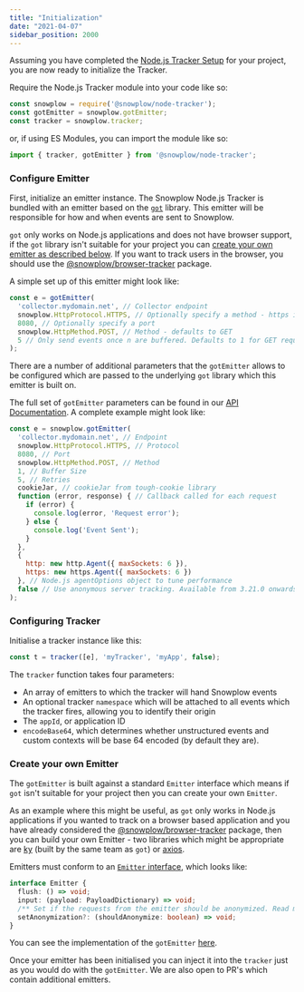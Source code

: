```yaml
---
title: "Initialization"
date: "2021-04-07"
sidebar_position: 2000
---
```


Assuming you have completed the [Node.js Tracker Setup](/docs/sources/trackers/javascript-trackers/node-js-tracker/initialization/index.md) for your project, you are now ready to initialize the Tracker.

Require the Node.js Tracker module into your code like so:

```javascript
const snowplow = require('@snowplow/node-tracker');
const gotEmitter = snowplow.gotEmitter;
const tracker = snowplow.tracker;
```

or, if using ES Modules, you can import the module like so:

```javascript
import { tracker, gotEmitter } from '@snowplow/node-tracker';
```

### Configure Emitter

First, initialize an emitter instance. The Snowplow Node.js Tracker is bundled with an emitter based on the [`got`](https://github.com/sindresorhus/got) library. This emitter will be responsible for how and when events are sent to Snowplow.

`got` only works on Node.js applications and does not have browser support, if the `got` library isn't suitable for your project you can [create your own emitter as described below](#create-your-own-emitter). If you want to track users in the browser, you should use the [@snowplow/browser-tracker](/docs/sources/trackers/javascript-trackers/web-tracker/index.md) package.

A simple set up of this emitter might look like:

```javascript
const e = gotEmitter(
  'collector.mydomain.net', // Collector endpoint
  snowplow.HttpProtocol.HTTPS, // Optionally specify a method - https is the default
  8080, // Optionally specify a port
  snowplow.HttpMethod.POST, // Method - defaults to GET
  5 // Only send events once n are buffered. Defaults to 1 for GET requests and 10 for POST requests.
);
```

There are a number of additional parameters that the `gotEmitter` allows to be configured which are passed to the underlying `got` library which this emitter is built on.

The full set of `gotEmitter` parameters can be found in our [API Documentation](http://snowplow.github.io/snowplow-javascript-tracker/docs/node-tracker/markdown/node-tracker.gotemitter). A complete example might look like:

```javascript
const e = snowplow.gotEmitter(
  'collector.mydomain.net', // Endpoint
  snowplow.HttpProtocol.HTTPS, // Protocol
  8080, // Port
  snowplow.HttpMethod.POST, // Method
  1, // Buffer Size
  5, // Retries
  cookieJar, // cookieJar from tough-cookie library
  function (error, response) { // Callback called for each request
    if (error) {
      console.log(error, 'Request error');
    } else {
      console.log('Event Sent');
    }
  },
  {
    http: new http.Agent({ maxSockets: 6 }),
    https: new https.Agent({ maxSockets: 6 })
  }, // Node.js agentOptions object to tune performance
  false // Use anonymous server tracking. Available from 3.21.0 onwards
);
```

### Configuring Tracker

Initialise a tracker instance like this:

```javascript
const t = tracker([e], 'myTracker', 'myApp', false);
```

The `tracker` function takes four parameters:

- An array of emitters to which the tracker will hand Snowplow events
- An optional tracker `namespace` which will be attached to all events which the tracker fires, allowing you to identify their origin
- The `appId`, or application ID
- `encodeBase64`, which determines whether unstructured events and custom contexts will be base 64 encoded (by default they are).

### Create your own Emitter

The `gotEmitter` is built against a standard `Emitter` interface which means if `got` isn't suitable for your project then you can create your own `Emitter`.

As an example where this might be useful, as `got` only works in Node.js applications if you wanted to track on a browser based application and you have already considered the [@snowplow/browser-tracker](/docs/sources/trackers/javascript-trackers/web-tracker/index.md) package, then you can build your own Emitter - two libraries which might be appropriate are [ky](https://github.com/sindresorhus/ky) (built by the same team as `got`) or [axios](https://github.com/axios/axios).

Emitters must conform to an [`Emitter` interface](https://github.com/snowplow/snowplow-javascript-tracker/blob/master/trackers/node-tracker/docs/markdown/node-tracker.emitter.md), which looks like:

```typescript
interface Emitter {
  flush: () => void;
  input: (payload: PayloadDictionary) => void;
  /** Set if the requests from the emitter should be anonymized. Read more about anonymization used at https://docs.snowplow.io/docs/sources/trackers/snowplow-tracker-protocol/going-deeper/http-headers/. Available from 3.21.0 onwards */
  setAnonymization?: (shouldAnonymize: boolean) => void;
}
```

You can see the implementation of the `gotEmitter` [here](https://github.com/snowplow/snowplow-javascript-tracker/blob/master/trackers/node-tracker/src/got_emitter.ts).

Once your emitter has been initialised you can inject it into the `tracker` just as you would do with the `gotEmitter`. We are also open to PR's which contain additional emitters.
